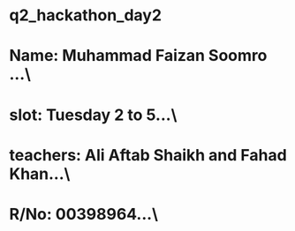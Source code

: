 # q2_hackathon_day2

# Name: Muhammad Faizan Soomro ...\
# slot: Tuesday 2 to 5...\
# teachers: Ali Aftab Shaikh and Fahad Khan...\
# R/No: 00398964...\